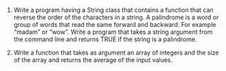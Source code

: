 1.	Write a program having a  String class that contains a function that can reverse the order of the characters in a string. A palindrome is a word or group of words that read the same forward and backward. For example “madam” or “wow”. Write a program that takes a string argument from the command line and returns TRUE if the string is a palindrome.

2.	Write a function that takes as argument an array of integers and the size of the array and returns the average of the input values.

